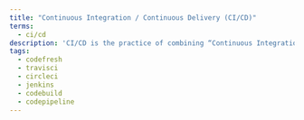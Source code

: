 ```yaml
---
title: "Continuous Integration / Continuous Delivery (CI/CD)"
terms:
  - ci/cd
description: 'CI/CD is the practice of combining “Continuous Integration” with “Continuous Delivery” (aka “Continuous Deployment”)'
tags:
  - codefresh
  - travisci
  - circleci
  - jenkins
  - codebuild
  - codepipeline
---
```

